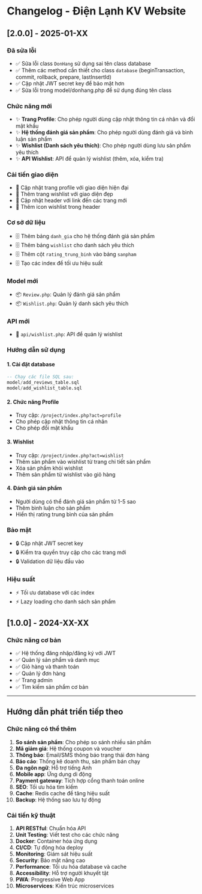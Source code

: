 # Changelog - Điện Lạnh KV Website

## [2.0.0] - 2025-01-XX

### Đã sửa lỗi
- ✅ Sửa lỗi class `DonHang` sử dụng sai tên class database
- ✅ Thêm các method cần thiết cho class `database` (beginTransaction, commit, rollback, prepare, lastInsertId)
- ✅ Cập nhật JWT secret key để bảo mật hơn
- ✅ Sửa lỗi trong model/donhang.php để sử dụng đúng tên class

### Chức năng mới
- ✨ **Trang Profile**: Cho phép người dùng cập nhật thông tin cá nhân và đổi mật khẩu
- ✨ **Hệ thống đánh giá sản phẩm**: Cho phép người dùng đánh giá và bình luận sản phẩm
- ✨ **Wishlist (Danh sách yêu thích)**: Cho phép người dùng lưu sản phẩm yêu thích
- ✨ **API Wishlist**: API để quản lý wishlist (thêm, xóa, kiểm tra)

### Cải tiến giao diện
- 🎨 Cập nhật trang profile với giao diện hiện đại
- 🎨 Thêm trang wishlist với giao diện đẹp
- 🎨 Cập nhật header với link đến các trang mới
- 🎨 Thêm icon wishlist trong header

### Cơ sở dữ liệu
- 🗄️ Thêm bảng `danh_gia` cho hệ thống đánh giá sản phẩm
- 🗄️ Thêm bảng `wishlist` cho danh sách yêu thích
- 🗄️ Thêm cột `rating_trung_binh` vào bảng `sanpham`
- 🗄️ Tạo các index để tối ưu hiệu suất

### Model mới
- 📦 `Review.php`: Quản lý đánh giá sản phẩm
- 📦 `Wishlist.php`: Quản lý danh sách yêu thích

### API mới
- 🔌 `api/wishlist.php`: API để quản lý wishlist

### Hướng dẫn sử dụng

#### 1. Cài đặt database
```sql
-- Chạy các file SQL sau:
model/add_reviews_table.sql
model/add_wishlist_table.sql
```

#### 2. Chức năng Profile
- Truy cập: `/project/index.php?act=profile`
- Cho phép cập nhật thông tin cá nhân
- Cho phép đổi mật khẩu

#### 3. Wishlist
- Truy cập: `/project/index.php?act=wishlist`
- Thêm sản phẩm vào wishlist từ trang chi tiết sản phẩm
- Xóa sản phẩm khỏi wishlist
- Thêm sản phẩm từ wishlist vào giỏ hàng

#### 4. Đánh giá sản phẩm
- Người dùng có thể đánh giá sản phẩm từ 1-5 sao
- Thêm bình luận cho sản phẩm
- Hiển thị rating trung bình của sản phẩm

### Bảo mật
- 🔒 Cập nhật JWT secret key
- 🔒 Kiểm tra quyền truy cập cho các trang mới
- 🔒 Validation dữ liệu đầu vào

### Hiệu suất
- ⚡ Tối ưu database với các index
- ⚡ Lazy loading cho danh sách sản phẩm

## [1.0.0] - 2024-XX-XX

### Chức năng cơ bản
- ✅ Hệ thống đăng nhập/đăng ký với JWT
- ✅ Quản lý sản phẩm và danh mục
- ✅ Giỏ hàng và thanh toán
- ✅ Quản lý đơn hàng
- ✅ Trang admin
- ✅ Tìm kiếm sản phẩm cơ bản

---

## Hướng dẫn phát triển tiếp theo

### Chức năng có thể thêm
1. **So sánh sản phẩm**: Cho phép so sánh nhiều sản phẩm
2. **Mã giảm giá**: Hệ thống coupon và voucher
3. **Thông báo**: Email/SMS thông báo trạng thái đơn hàng
4. **Báo cáo**: Thống kê doanh thu, sản phẩm bán chạy
5. **Đa ngôn ngữ**: Hỗ trợ tiếng Anh
6. **Mobile app**: Ứng dụng di động
7. **Payment gateway**: Tích hợp cổng thanh toán online
8. **SEO**: Tối ưu hóa tìm kiếm
9. **Cache**: Redis cache để tăng hiệu suất
10. **Backup**: Hệ thống sao lưu tự động

### Cải tiến kỹ thuật
1. **API RESTful**: Chuẩn hóa API
2. **Unit Testing**: Viết test cho các chức năng
3. **Docker**: Container hóa ứng dụng
4. **CI/CD**: Tự động hóa deploy
5. **Monitoring**: Giám sát hiệu suất
6. **Security**: Bảo mật nâng cao
7. **Performance**: Tối ưu hóa database và cache
8. **Accessibility**: Hỗ trợ người khuyết tật
9. **PWA**: Progressive Web App
10. **Microservices**: Kiến trúc microservices 